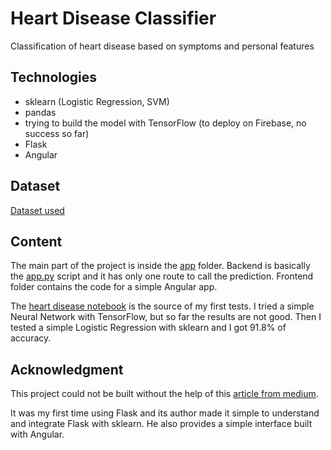 # Heart Disease Classifier
Classification of heart disease based on symptoms and personal features

## Technologies
- sklearn (Logistic Regression, SVM)
- pandas
- trying to build the model with TensorFlow (to deploy on Firebase, no success so far)
- Flask
- Angular

## Dataset
[Dataset used](https://archive.ics.uci.edu/ml/datasets/Heart+Disease)

## Content
The main part of the project is inside the [app](https://github.com/jorgimello/heart-disease-classifier/tree/master/app) folder. Backend is basically the [app.py](https://github.com/jorgimello/heart-disease-classifier/blob/master/app/backend/app.py) script and it has only one route to call the prediction. Frontend folder contains the code for a simple Angular app. 

The [heart disease notebook](https://github.com/jorgimello/heart-disease-classifier/blob/master/heart_disease.ipynb) is the source of my first tests. I tried a simple Neural Network with TensorFlow, but so far the results are not good. Then I tested a simple Logistic Regression with sklearn and I got 91.8% of accuracy.

## Acknowledgment
This project could not be built without the help of this [article from medium](https://medium.com/@dvelsner/deploying-a-simple-machine-learning-model-in-a-modern-web-application-flask-angular-docker-a657db075280).

It was my first time using Flask and its author made it simple to understand and integrate Flask with sklearn.
He also provides a simple interface built with Angular.
